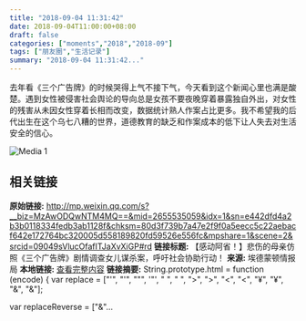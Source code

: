 ```yaml
---
title: "2018-09-04 11:31:42"
date: 2018-09-04T11:00:00+08:00
draft: false
categories: ["moments","2018","2018-09"]
tags: ["朋友圈","生活记录"]
summary: "2018-09-04 11:31:42..."
---
```


去年看《三个广告牌》的时候哭得上气不接下气，今天看到这个新闻心里也满是酸楚。遇到女性被侵害社会舆论的导向总是女孩不要夜晚穿着暴露独自外出，对女性的残害从未因女性穿着长相而改变，数据统计熟人作案占比更多。我不希望我的后代出生在这个乌七八糟的世界，道德教育的缺乏和作案成本的低下让人失去对生活安全的信心。

![Media 1](/Moments/photos/2018-09-04/201809041131420.jpg)

## 相关链接

**原始链接:** http://mp.weixin.qq.com/s?__biz=MzAwODQwNTM4MQ==&mid=2655535059&idx=1&sn=e442dfd4a2b3b0118334fedb3ab1128f&chksm=80d3f739b7a47e2f9f0a5eecc5c22aebacf642e172764bc320005d558189820fd59526e556fc&mpshare=1&scene=2&srcid=09049sVlucOfafITJaXvXiGP#rd
**链接标题:** 【感动阿省！】悲伤的母亲仿照《三个广告牌》剧情调查女儿谋杀案，呼吁社会协助行动！
**来源:** 埃德蒙顿情报局
**本地链接:** [查看完整内容](/link_content/2018/09/2018-09-04-1/link_content/)
**链接摘要:** String.prototype.html = function (encode) {
  var replace = ["&#39;", "'", "&quot;", '"', "&nbsp;", " ", "&gt;", ">", "&lt;", "<", "&yen;", "¥", "&amp;", "&"];
 
 
 
 
 
  
  var replaceReverse = ["&"...

